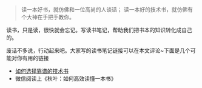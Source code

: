 > 读一本好书，就仿佛和一位高尚的人谈话；
读一本好的技术书，就仿佛有个大神在手把手教你。

读书，只是读，很快就会忘记。写读书笔记，帮助我们把书本的知识转化成自己的。

废话不多说，行动起来吧。大家写的读书笔记链接可以在本文评论~下面是几个可能对你有用的链接
* [如何选择靠谱的技术书](http://www.jianshu.com/p/17407fd181cc)
* 微信阅读上《秋叶：如何高效读懂一本书》

